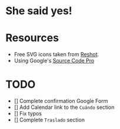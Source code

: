 # She said yes!

# Resources

- Free SVG icons taken from [Reshot](https://www.reshot.com/free-svg-icons/item/romantic-love-icon-set-line-style-WHX28ZVYSN/).
- Using Google's [Source Code Pro](https://fonts.google.com/specimen/Source+Code+Pro)

# TODO

- [] Complete confirmation Google Form
- [] Add Calendar link to the `Cuándo` section
- [] Fix typos
- [] Complete `Traslado` section
